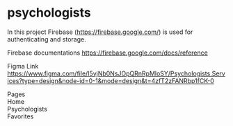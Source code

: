 # psychologists

In this project Firebase (https://firebase.google.com/) is used for authenticating and storage.

Firebase documentations
https://firebase.google.com/docs/reference

Figma Link
https://www.figma.com/file/I5vjNb0NsJOpQRnRpMloSY/Psychologists.Services?type=design&node-id=0-1&mode=design&t=4zfT2zFANRbp1fCK-0

<!--Technical requirements: https://docs.google.com/document/d/1XbBDAmSOA0RxarsYS2X7xfVEuIgBoW4Qkp3gucw1wOc/edit?tab=t.0 -->

Pages   
      Home   
      Psychologists   
      Favorites  
